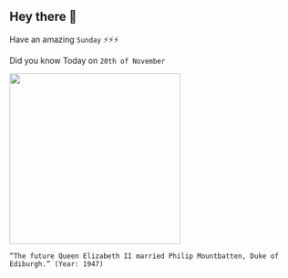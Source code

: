 ## Hey there 👋
Have an amazing `Sunday` ⚡⚡⚡

Did you know Today on `20th of November`
 
 [<img src="https://i.insider.com/607074b5a451820019b3a43f?width=1300&format=jpeg&auto=webp" width="300" />](https://www.insider.com/queen-elizabeth-and-prince-philip-marriage-2016-11) 
 ```
“The future Queen Elizabeth II married Philip Mountbatten, Duke of Ediburgh.” (Year: 1947)
```
